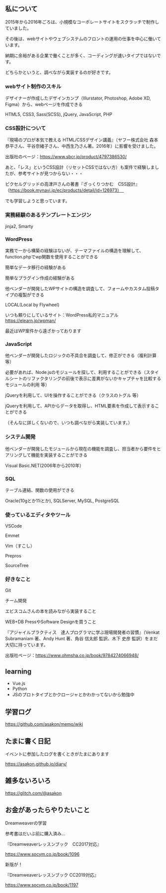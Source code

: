 ## 私について

2015年から2016年ごろは、小規模なコーポレートサイトをスクラッチで制作していました。

その後は、webサイトやウェブシステムのフロントの運用の仕事を中心に働いています。

納期に余裕がある企業で働くことが多く、コーディングが速いタイプではないです。

どちらかというと、調べながら実装するのが好きです。

### webサイト制作のスキル

デザイナーが作成したデザインカンプ（Illurstator, Photoshop, Adobe XD, Figma）から、webページを作成できる

HTML5, CSS3, Sass(SCSS), jQuery, JavaScript, PHP

### CSS設計について

『現場のプロが本気で教える HTML/CSSデザイン講義』（ヤフー株式会社 森本恭平さん、平谷奈緒子さん、中西生乃さん著。2016年）に影響を受けました。

出版社のページ：https://www.sbcr.jp/product/4797386530/

あと、「レス」というCSS設計（リセットCSSではない方）も案件で経験しましたが、参考サイトが見つからない・・・

ピクセルグリッドの高津戸さんの著書『ざっくりつかむ　CSS設計』（https://book.mynavi.jp/ec/products/detail/id=126973）　

でも学習しようと思っています。

### 実務経験のあるテンプレートエンジン

jinja2, Smarty

### WordPress

実務で一から構築の経験はないが、テーマファイルの構造を理解して、function.phpでwp関数を使用することができる

簡単なデータ移行の経験がある

簡単なプラグイン作成の経験がある

他ベンダーが開発したWPサイトの構造を調査して、フォームやカスタム投稿タイプの複製ができる

LOCAL(Local by Flywheel)

いつも頼りにしているサイト：WordPress私的マニュアル https://elearn.jp/wpman/

最近はWP案件から遠ざかっております

### JavaScript

他ベンダーが開発したロジックの不具合を調査して、修正ができる（複利計算 等）

必要があれば、Node.jsのモジュールを探して、利用することができる（スタイルシートのリファクタリングの前後で表示に差異がないかキャプチャを比較するモジュールの利用 等）

jQueryを利用して、UIを操作することができる（クラスのトグル 等）

jQueryを利用して、APIからデータを取得し、HTML要素を作成して表示することができる

（そんなに詳しくないので、いつも調べながら実装しています。）

### システム開発

他ベンダーが開発したモジュールから現在の機能を調査し、担当者から要件をヒアリングして機能を実装することができる

Visual Basic.NET(2006年から2010年）

### SQL

テーブル連結、関数の使用ができる

Oracle(10gとか11iとか), SQLServer, MySQL, PostgreSQL

### 使っているエディタやツール

VSCode

Emmet

Vim（すこし）

Prepros

SourceTree

### 好きなこと

Git

チーム開発

エビスコムさんの本を読みながら実装すること

WEB+DB PressやSoftware Designを買うこと

『アジャイルプラクティス　達人プログラマに学ぶ現場開発者の習慣』（Venkat Subramaniam 著、Andy Hunt 著、角谷 信太郎 監訳、木下 史彦 監訳）をまだ大切に持っています。

出版社ページ：https://www.ohmsha.co.jp/book/9784274066948/

## learning
- Vue.js
- Python
- JSのプロトタイプとかクロージャとかわかってないから勉強中


## 学習ログ

https://github.com/asakon/memo/wiki

## たまに書く日記

イベントに参加したログを書くときがたまにあります

https://asakon.github.io/diary/

## 雑多ないろいろ

https://glitch.com/@asakon


## お金があったらやりたいこと

Dreamweaverの学習

参考書はだいぶ前に購入済み…

『Dreamweaverレッスンブック　CC2017対応』

https://www.socym.co.jp/book/1096

新版が！

『Dreamweaverレッスンブック CC2019対応』

https://www.socym.co.jp/book/1197
